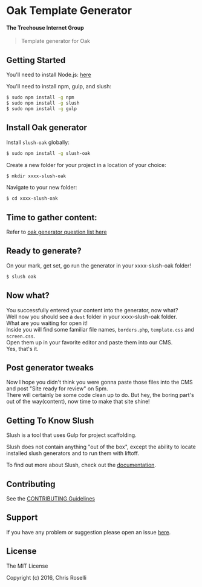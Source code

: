 # Oak Template Generator
#### The Treehouse Internet Group

> Template generator for Oak


## Getting Started

You'll need to install Node.js:
[here](https://nodejs.org/en/download/)

You'll need to install npm, gulp, and slush:
```bash
$ sudo npm install -g npm
$ sudo npm install -g slush
$ sudo npm install -g gulp
```
## Install Oak generator
Install `slush-oak` globally:

```bash
$ sudo npm install -g slush-oak
```

Create a new folder for your project in a location of your choice:

```bash
$ mkdir xxxx-slush-oak
```
Navigate to your new folder:

```bash
$ cd xxxx-slush-oak
```
## Time to gather content:
Refer to [oak generator question list here](https://github.com/chrisroselli/oak-template-generator/blob/master/oak_questions.md)  
## Ready to generate?
On your mark, get set, go run the generator in your xxxx-slush-oak folder!
```bash
$ slush oak
```
## Now what?
You successfully entered your content into the generator, now what?  
Well now you should see a `dest` folder in your xxxx-slush-oak folder.  
What are you waiting for open it!  
Inside you will find some familiar file names, `borders.php`, `template.css` and `screen.css`.  
Open them up in your favorite editor and paste them into our CMS.  
Yes, that's it.
## Post generator tweaks
Now I hope you didn't think you were gonna paste those files into the CMS and post "Site ready for review" on 5pm.  
There will certainly be some code clean up to do. But hey, the boring part's out of the way(content), now time to make that site shine!

## Getting To Know Slush

Slush is a tool that uses Gulp for project scaffolding.

Slush does not contain anything "out of the box", except the ability to locate installed slush generators and to run them with liftoff.

To find out more about Slush, check out the [documentation](https://github.com/slushjs/slush).

## Contributing

See the [CONTRIBUTING Guidelines](https://github.com/chrisroselli/oak-template-generator/blob/master/CONTRIBUTING.md)

## Support
If you have any problem or suggestion please open an issue [here](https://github.com/chrisroselli/oak-template-generator/issues).

## License

The MIT License

Copyright (c) 2016, Chris Roselli
